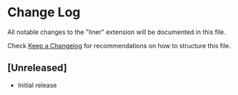 # Change Log

All notable changes to the "liner" extension will be documented in this file.

Check [Keep a Changelog](http://keepachangelog.com/) for recommendations on how to structure this file.

## [Unreleased]

- Initial release
